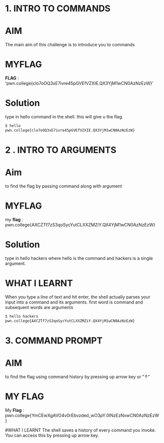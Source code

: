 #  1. INTRO TO COMMANDS
# AIM
The main aim of this challenge is to introduce you to commands 

# MYFLAG
**FLAG** : 'pwn.college{clo7oOQ3xE7ivre45pGVEfVZXIE.QX3YjM1wCN0AzNzEzW}'

# Solution
type in hello command in the shell.
this will give u the flag.


```bash
$ hello
pwn.college{clo7oOQ3xE7ivre45pGVEfVZXIE.QX3YjM1wCN0AzNzEzW}
```



#  2 . INTRO TO ARGUMENTS


# Aim
to find the flag by passing command along with argument

# MYFLAG
my **flag** : pwn.college{AXCZTf7zS3qoSycYutCLXXZMZiY.QX4YjM1wCN0AzNzEzW}

# Solution
type in hello hackers where hello is the command and hackers is a single argument.

# WHAT I LEARNT 
 When you type a line of text and hit enter, the shell actually parses your input into a command and its arguments.  first word is command and subsequent words are arguments



 ```bash
$ hello hackers
pwn.college{AXCZTf7zS3qoSycYutCLXXZMZiY.QX4YjM1wCN0AzNzEzW}
```



# 3. COMMAND PROMPT

# AIM
to find the flag  using command history by pressing up arrow key or "↑" 


# MY FLAG
My **Flag** :  pwn.college{YmCEwXgAVO4v0rEbvzded_wO3pY.0lNzEzNxwCN0AzNzEzW}

#WHAT I LEARNT
 The shell saves a history of every command you invoke. You can access this by pressing up arrow key.



 
